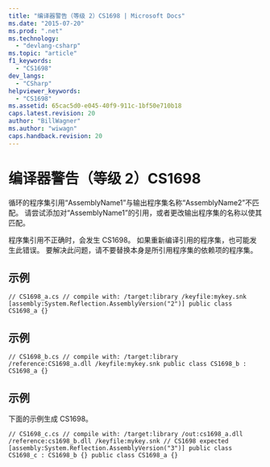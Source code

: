 ```yaml
---
title: "编译器警告（等级 2）CS1698 | Microsoft Docs"
ms.date: "2015-07-20"
ms.prod: ".net"
ms.technology: 
  - "devlang-csharp"
ms.topic: "article"
f1_keywords: 
  - "CS1698"
dev_langs: 
  - "CSharp"
helpviewer_keywords: 
  - "CS1698"
ms.assetid: 65cac5d0-e045-40f9-911c-1bf50e710b18
caps.latest.revision: 20
author: "BillWagner"
ms.author: "wiwagn"
caps.handback.revision: 20
---
```

# 编译器警告（等级 2）CS1698
循环的程序集引用“AssemblyName1”与输出程序集名称“AssemblyName2”不匹配。 请尝试添加对“AssemblyName1”的引用，或者更改输出程序集的名称以使其匹配。  
  
 程序集引用不正确时，会发生 CS1698。 如果重新编译引用的程序集，也可能发生此错误。 要解决此问题，请不要替换本身是所引用程序集的依赖项的程序集。  
  
## 示例  
  
```  
// CS1698_a.cs // compile with: /target:library /keyfile:mykey.snk [assembly:System.Reflection.AssemblyVersion("2")] public class CS1698_a {}  
```  
  
## 示例  
  
```  
// CS1698_b.cs // compile with: /target:library /reference:CS1698_a.dll /keyfile:mykey.snk public class CS1698_b : CS1698_a {}  
```  
  
## 示例  
 下面的示例生成 CS1698。  
  
```  
// CS1698_c.cs // compile with: /target:library /out:cs1698_a.dll /reference:cs1698_b.dll /keyfile:mykey.snk // CS1698 expected [assembly:System.Reflection.AssemblyVersion("3")] public class CS1698_c : CS1698_b {} public class CS1698_a {}  
  
```
